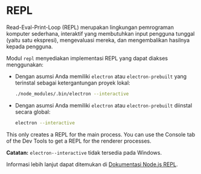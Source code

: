 # REPL

Read-Eval-Print-Loop (REPL) merupakan lingkungan pemrograman komputer sederhana, interaktif yang membutuhkan input pengguna tunggal (yaitu satu ekspresi), mengevaluasi mereka, dan mengembalikan hasilnya kepada pengguna.

Modul `repl` menyediakan implementasi REPL yang dapat diakses menggunakan:

* Dengan asumsi Anda memiliki `electron` atau `electron-prebuilt` yang terinstal sebagai ketergantungan proyek lokal:

  ```sh
  ./node_modules/.bin/electron --interactive
  ```

* Dengan asumsi Anda memiliki `electron` atau `electron-prebuilt` diinstal secara global:

  ```sh
  electron --interactive
  ```

This only creates a REPL for the main process. You can use the Console tab of the Dev Tools to get a REPL for the renderer processes.

**Catatan:** `electron--interactive` tidak tersedia pada Windows.

Informasi lebih lanjut dapat ditemukan di [Dokumentasi Node.js REPL](https://nodejs.org/dist/latest/docs/api/repl.html).
